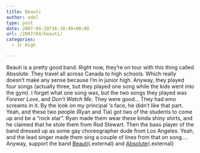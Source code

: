 ```yaml
---
title: Beauti
author: edel
type: post
date: 2007-04-28T16:10:40+00:00
url: /2007/04/beauti/
categories:
  - Jr High

---
```

Beauti is a pretty good band. Right now, they&#8217;re on tour with this thing called Absolute. They travel all across Canada to high schools. Which really doesn&#8217;t make any sense because I&#8217;m in junior high. Anyway, they played four songs (actually three, but they played one song while the kids went into the gym). I forget what one song was, but the two songs they played was _Forever Love_, and _Don&#8217;t Watch Me_. They were good&#8230; They had emo screams in it. By the look on my principal &#8216;s face, he didn&#8217;t like that part. Yeah, and these two people (Ryan and Tia) got two of the students to come up and be a &#8220;rock star&#8221;. Ryan made them wear these kinda shiny shirts, and he claimed that he stole them from Rod Stewart. Then the bass player of the band dressed up as some gay choreographer dude from Los Angeles. Yeah, and the lead singer made them sing a couple of lines from that on song&#8230;. Anyway, support the band [Beauti][1]{.external} and [Absolute][2]{.external}

<ol class="footnote">
</ol>

 [1]: http://www.beauti.ca/
 [2]: http://www.absoluteontheweb.com/